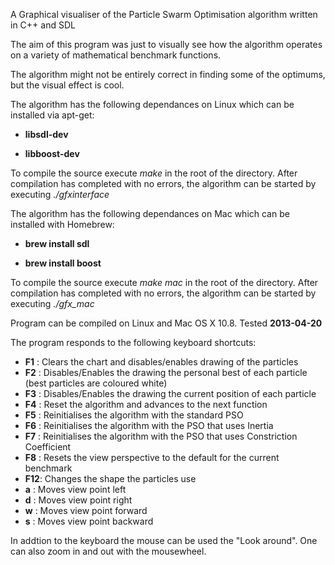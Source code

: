 A Graphical visualiser of the Particle Swarm Optimisation algorithm  written in C++ and SDL

The aim of this program was just to visually see how the algorithm operates on a variety of mathematical benchmark functions.

The algorithm might not be entirely correct in finding some of the optimums, but the visual effect is cool.

The algorithm has the following dependances on Linux which can be installed via apt-get:

- **libsdl-dev**

- **libboost-dev**

To compile the source execute _make_ in the root of the directory. After compilation has completed with no errors, the algorithm can be started by executing _./gfxinterface_

The algorithm has the following dependances on Mac which can be installed with Homebrew:

- **brew install sdl**

- **brew install boost**

To compile the source execute _make mac_ in the root of the directory. After compilation has completed with no errors, the algorithm can be started by executing _./gfx_mac_

Program can be compiled on Linux and Mac OS X 10.8. Tested **2013-04-20**

The program responds to the following keyboard shortcuts:

- **F1** : Clears the chart and disables/enables drawing of the particles
- **F2** : Disables/Enables the drawing the personal best of each particle (best particles are coloured white)
- **F3** : Disables/Enables the drawing the current position of each particle
- **F4** : Reset the algorithm and advances to the next function
- **F5** : Reinitialises the algorithm with the standard PSO
- **F6** : Reinitialises the algorithm with the PSO that uses Inertia
- **F7** : Reinitialises the algorithm with the PSO that uses Constriction Coefficient
- **F8** : Resets the view perspective to the default for the current benchmark
- **F12**: Changes the shape the particles use
- **a** : Moves view point left
- **d** : Moves view point right
- **w** : Moves view point forward
- **s** : Moves view point backward

In addtion to the keyboard the mouse can be used the "Look around". One can also zoom in and out with the mousewheel.
